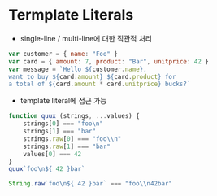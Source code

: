 # Termplate Literals

* single-line / multi-line에 대한 직관적 처리

```javascript
var customer = { name: "Foo" }
var card = { amount: 7, product: "Bar", unitprice: 42 }
var message = `Hello ${customer.name},
want to buy ${card.amount} ${card.product} for
a total of ${card.amount * card.unitprice} bucks?`
```

* template literal에 접근 가능

```javascript
function quux (strings, ...values) {
    strings[0] === "foo\n"
    strings[1] === "bar"
    strings.raw[0] === "foo\\n"
    strings.raw[1] === "bar"
    values[0] === 42
}
quux`foo\n${ 42 }bar`

String.raw`foo\n${ 42 }bar` === "foo\\n42bar"
```

